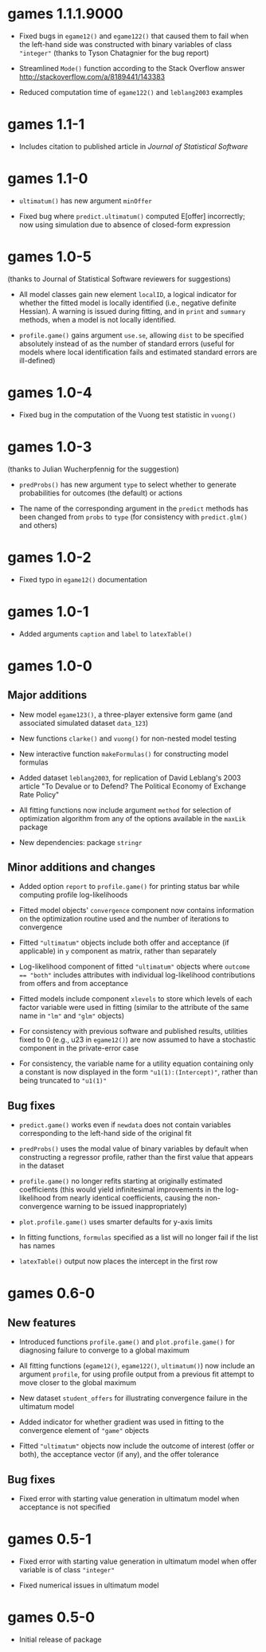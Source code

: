 # games 1.1.1.9000

* Fixed bugs in `egame12()` and `egame122()` that caused them to fail when the left-hand side was constructed with binary variables of class `"integer"` (thanks to Tyson Chatagnier for the bug report)

* Streamlined `Mode()` function according to the Stack Overflow answer <http://stackoverflow.com/a/8189441/143383>

* Reduced computation time of `egame122()` and `leblang2003` examples


# games 1.1-1

* Includes citation to published article in *Journal of Statistical Software*


# games 1.1-0

* `ultimatum()` has new argument `minOffer`

* Fixed bug where `predict.ultimatum()` computed E[offer] incorrectly; now using simulation due to absence of closed-form expression


# games 1.0-5

(thanks to Journal of Statistical Software reviewers for suggestions)

* All model classes gain new element `localID`, a logical indicator for whether the fitted model is locally identified (i.e., negative definite Hessian).  A warning is issued during fitting, and in `print` and `summary` methods, when a model is not locally identified.

* `profile.game()` gains argument `use.se`, allowing `dist` to be specified absolutely instead of as the number of standard errors (useful for models where local identification fails and estimated standard errors are ill-defined)


# games 1.0-4

* Fixed bug in the computation of the Vuong test statistic in `vuong()`


# games 1.0-3

(thanks to Julian Wucherpfennig for the suggestion)

* `predProbs()` has new argument `type` to select whether to generate probabilities for outcomes (the default) or actions

* The name of the corresponding argument in the `predict` methods has been changed from `probs` to `type` (for consistency with `predict.glm()` and others)


# games 1.0-2

* Fixed typo in `egame12()` documentation


# games 1.0-1

* Added arguments `caption` and `label` to `latexTable()`


# games 1.0-0

## Major additions

* New model `egame123()`, a three-player extensive form game (and associated simulated dataset `data_123`)

* New functions `clarke()` and `vuong()` for non-nested model testing

* New interactive function `makeFormulas()` for constructing model formulas

* Added dataset `leblang2003`, for replication of David Leblang's 2003 article "To Devalue or to Defend? The Political Economy of Exchange Rate Policy"

* All fitting functions now include argument `method` for selection of optimization algorithm from any of the options available in the `maxLik` package

* New dependencies: package `stringr`

## Minor additions and changes

* Added option `report` to `profile.game()` for printing status bar while computing profile log-likelihoods

* Fitted model objects' `convergence` component now contains information on the optimization routine used and the number of iterations to convergence

* Fitted `"ultimatum"` objects include both offer and acceptance (if applicable) in `y` component as matrix, rather than separately

* Log-likelihood component of fitted `"ultimatum"` objects where `outcome == "both"` includes attributes with individual log-likelihood contributions from offers and from acceptance

* Fitted models include component `xlevels` to store which levels of each factor variable were used in fitting (similar to the attribute of the same name in `"lm"` and `"glm"` objects)

* For consistency with previous software and published results, utilities fixed to 0 (e.g., u23 in `egame12()`) are now assumed to have a stochastic component in the private-error case

* For consistency, the variable name for a utility equation containing only a constant is now displayed in the form `"u1(1):(Intercept)"`, rather than being truncated to `"u1(1)"`

## Bug fixes

* `predict.game()` works even if `newdata` does not contain variables corresponding to the left-hand side of the original fit

* `predProbs()` uses the modal value of binary variables by default when constructing a regressor profile, rather than the first value that appears in the dataset

* `profile.game()` no longer refits starting at originally estimated coefficients (this would yield infinitesimal improvements in the log-likelihood from nearly identical coefficients, causing the non-convergence warning to be issued inappropriately)

* `plot.profile.game()` uses smarter defaults for y-axis limits

* In fitting functions, `formulas` specified as a list will no longer fail if the list has names

* `latexTable()` output now places the intercept in the first row


# games 0.6-0

## New features

* Introduced functions `profile.game()` and `plot.profile.game()` for diagnosing failure to converge to a global maximum

* All fitting functions (`egame12()`, `egame122()`, `ultimatum()`) now include an argument `profile`, for using profile output from a previous fit attempt to move closer to the global maximum

* New dataset `student_offers` for illustrating convergence failure in the ultimatum model

* Added indicator for whether gradient was used in fitting to the convergence element of `"game"` objects

* Fitted `"ultimatum"` objects now include the outcome of interest (offer or both), the acceptance vector (if any), and the offer tolerance

## Bug fixes

* Fixed error with starting value generation in ultimatum model when acceptance is not specified


# games 0.5-1

* Fixed error with starting value generation in ultimatum model when offer variable is of class `"integer"`

* Fixed numerical issues in ultimatum model


# games 0.5-0

* Initial release of package

